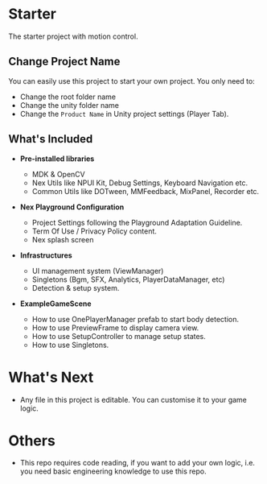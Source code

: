 # Starter
The starter project with motion control.

## Change Project Name
You can easily use this project to start your own project.
You only need to:
- Change the root folder name
- Change the unity folder name
- Change the `Product Name` in Unity project settings (Player Tab).

## What's Included
- **Pre-installed libraries**
  - MDK & OpenCV
  - Nex Utils like NPUI Kit, Debug Settings, Keyboard Navigation etc.
  - Common Utils like DOTween, MMFeedback, MixPanel, Recorder etc.
 
- **Nex Playground Configuration**
  - Project Settings following the Playground Adaptation Guideline.
  - Term Of Use / Privacy Policy content.
  - Nex splash screen
    
- **Infrastructures**
  - UI management system (ViewManager)
  - Singletons (Bgm, SFX, Analytics, PlayerDataManager, etc)
  - Detection & setup system.
    
- **ExampleGameScene**
  - How to use OnePlayerManager prefab to start body detection.
  - How to use PreviewFrame to display camera view.
  - How to use SetupController to manage setup states.
  - How to use Singletons.
  
# What's Next
- Any file in this project is editable. You can customise it to your game logic.

# Others
- This repo requires code reading, if you want to add your own logic, i.e. you need basic engineering knowledge to use this repo.
